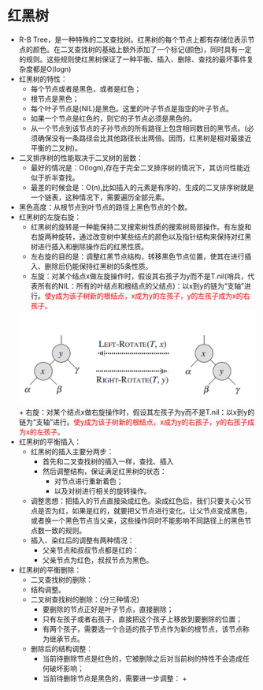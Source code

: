 # 红黑树
+ R-B Tree，是一种特殊的二叉查找树。红黑树的每个节点上都有存储位表示节点的颜色。在二叉查找树的基础上额外添加了一个标记(颜色)，同时具有一定的规则。这些规则使红黑树保证了一种平衡、插入、删除、查找的最坏事件复杂度都是O(logn)
+ 红黑树的特性：
    + 每个节点或者是黑色，或者是红色；
    + 根节点是黑色；
    + 每个叶子节点是(NIL)是黑色。这里的叶子节点是指空的叶子节点。
    + 如果一个节点是红色的，则它的子节点必须是黑色的。
    + 从一个节点到该节点的子孙节点的所有路径上包含相同数目的黑节点。(必须确保没有一条路径会比其他路径长出两倍。因而，红黑树是相对最接近平衡的二叉树)。
+ 二叉排序树的性能取决于二叉树的层数：
    + 最好的情况是：O(logn),存在于完全二叉排序树的情况下，其访问性能近似于折半查找。
    + 最差的时候会是：O(n),比如插入的元素是有序的，生成的二叉排序树就是一个链表，这种情况下，需要遍历全部元素。
+ 黑色高度：从根节点到叶节点的路径上黑色节点的个数。
+ 红黑树的左旋右旋：
    + 红黑树的旋转是一种能保持二叉搜索树性质的搜索树局部操作。有左旋和右旋两种旋转，通过改变树中某些结点的颜色以及指针结构来保持对红黑树进行插入和删除操作后的红黑性质。
    + 左右旋的目的是：调整红黑节点结构，转移黑色节点位置，使其在进行插入、删除后仍能保持红黑树的5条性质。
    + 左旋：对某个结点x做左旋操作时，假设其右孩子为y而不是T.nil(哨兵，代表所有的NIL：所有的叶结点和根结点的父结点)：以x到y的链为“支轴”进行。<font color="red">使y成为该子树新的根结点，x成为y的左孩子，y的左孩子成为x的右孩子。</font>
    <img src="../image/红黑树的左旋.PNG"/>
    + 右旋：对某个结点x做右旋操作时，假设其左孩子为y而不是T.nil：以x到y的链为“支轴”进行。<font color="red">使y成为该子树新的根结点，x成为y的右孩子，y的右孩子成为x的左孩子。</font>
+ 红黑树的平衡插入：
    + 红黑树的插入主要分两步：
        + 首先和二叉查找树的插入一样，查找、插入
        + 然后调整结构，保证满足红黑树的状态：
            + 对节点进行重新着色；
            + 以及对树进行相关的旋转操作。
    + 调整思想：把插入的节点直接染成红色。染成红色后，我们只要关心父节点是否为红，如果是红的，就要把父节点进行变化，让父节点变成黑色，或者换一个黑色节点当父亲，这些操作同时不能影响不同路径上的黑色节点数一致的规则。
    + 插入、染红后的调整有两种情况：
        + 父亲节点和叔叔节点都是红的：
        + 父亲节点为红色，叔叔节点为黑色。
+ 红黑树的平衡删除：
    + 二叉查找树的删除：
    + 结构调整。
    + 二叉树查找树的删除：(分三种情况)
        + 要删除的节点正好是叶子节点，直接删除；
        + 只有左孩子或者右孩子，直接把这个孩子上移放到要删除的位置；
        + 有两个孩子，需要选一个合适的孩子节点作为新的根节点，该节点称为继承节点。
    + 删除后的结构调整：
        + 当前待删除节点是红色的，它被删除之后对当前树的特性不会造成任何破坏影响；
        + 当前待删除节点是黑色的，需要进一步调整：
            + 